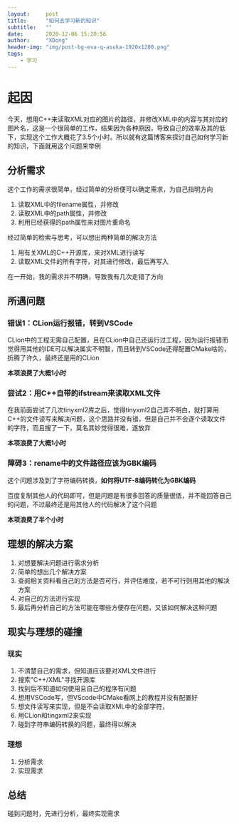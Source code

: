 ```yaml
---
layout:     post
title:      "如何去学习新的知识"
subtitle:   ""
date:       2020-12-06 15:20:56
author:     "XDong"
header-img: "img/post-bg-eva-q-asuka-1920x1200.png"
tags:
    - 学习
---
```



# 起因

今天，想用C++来读取XML对应的图片的路径，并修改XML中的内容与其对应的图片名，这是一个很简单的工作，结果因为各种原因，导致自己的效率及其的低下，实现这个工作大概花了3.5个小时。所以就有这篇博客来探讨自己如何学习新的知识，下面就用这个问题来举例

## 分析需求

这个工作的需求很简单，经过简单的分析便可以确定需求，为自己指明方向

1. 读取XML中的filename属性，并修改
2. 读取XML中的path属性，并修改
3. 利用已经获得的path属性来对图片重命名

经过简单的检索与思考，可以想出两种简单的解决方法

1. 用有关XML的C++开源库，来对XML进行读写
2. 读取XML文件的所有字符，对其进行修改，最后再写入

在一开始，我的需求并不明确，导致我有几次走错了方向

## 所遇问题

### 错误1：CLion运行报错，转到VSCode

CLion中的工程无需自己配置，且在CLion中自己还运行过工程，因为运行报错而觉得用其他的IDE可以解决属实不明智，而且转到VSCode还得配置CMake啥的，折腾了许久，最终还是用的CLion

**本项浪费了大概1小时**

### 尝试2：用C++自带的ifstream来读取XML文件

在我前面尝试了几次tinyxml2库之后，觉得tinyxml2自己弄不明白，就打算用C++的文件读写来解决问题，这个思路并没有错，但是自己并不会逐个读取文件的字符，而且搜了一下，莫名其妙觉得很难，遂放弃

**本项浪费了大概1小时**

### 障碍3：rename中的文件路径应该为GBK编码

这个问题涉及到了字符编码转换，**如何将UTF-8编码转化为GBK编码**

百度复制其他人的代码即可，但是问题是有很多回答的质量很低，并不能回答自己的问题，不过最终还是用其他人的代码解决了这个问题

**本项浪费了半个小时**

## 理想的解决方案

1. 对想要解决问题进行需求分析
2. 简单的想出几个解决方案
3. 查阅相关资料看自己的方法是否可行，并评估难度，若不可行则用其他的解决方案
4. 对自己的方法进行实现
5. 最后再分析自己的方法可能在哪些方便存在问题，又该如何解决这种问题

## 现实与理想的碰撞

### 现实

1. 不清楚自己的需求，但知道应该要对XML文件进行
2. 搜索"C++/XML"寻找开源库
3. 找到后不知道如何使用且自己的程序有问题
4. 想用VSCode写，但VScode中CMake看网上的教程并没有配置好
5. 想文件读写来实现，但是不会读取XML中的全部字符，
6. 用CLion和tingxml2来实现
7. 碰到字符串编码转换的问题，最终得以解决

### 理想

1. 分析需求
2. 实现需求

## 总结

碰到问题时，先进行分析，最终实现需求